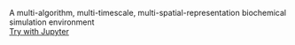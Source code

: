A multi-algorithm, multi-timescale, multi-spatial-representation biochemical simulation environment  
[Try with Jupyter](https://github.com/ecell/ecell4_docs#tutorials)
